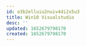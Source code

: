 ```yaml
---
id: o3b2elluiu2nuiv4di2x5u3
title: Win10 Visualstudio
desc: ''
updated: 1652679798170
created: 1652679798170
---
```



